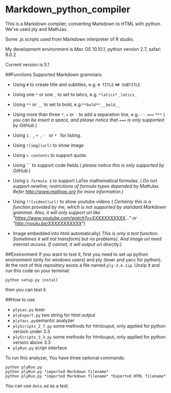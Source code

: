 Markdown_python_compiler
========================

This is a Markdown compiler, converting Markdown to HTML with python. We've used ply and MathJax.

Some .js scripts used from Markdown interpreter of R studio.

My development environment is Mac OS 10.10.1, python version 2.7, safari 8.0.2

Current version is 5.1

##Functions
Supported Markdown grammars:
+ Using `#` to create title and subtitles, e.g. `# TITLE` `## SUBTITLE`
+ Using one `*` or one `_` to set to latics, e.g. `*latics*` `_latics_`
+ Using `**` or `__` to set to bold, e.g.`**bold**` `__bold__`
+ Using more than three `*`, `=` or `-` to add a separation line, e.g.`---` `===` `***`
  ( *you can be insert a space, and please notice that `===` is only supported by GitHub.*)
+ Using `1. `, `+ `, `- ` or `* ` for listing.
+ Using `![img](url)` to show image
+ Using `> contents` to support quote.
+ Using ``` to support code fields.( *please notice this is only supported by GitHub.*)
+ Using `$ formula $` to support LaTex mathematical formulas. ( *Do not support newline; restrictions of formula types depended by MathJax. Refer http://www.mathjax.org for more information.*)
+ Using `!![video](url)` to show youtube videos ( *Certainly this is a function provided by me, which is not supported by standard Markdown grammar. Also, it will only support url like "https://www.youtube.com/watch?v=XXXXXXXXXXX..." or "http://youtu.be/XXXXXXXXXXX"*)

+ Image embedded into html automatically( *This is only a test function. Sometimes it will not transform( but no problems). And image url need internet access. If cannot, it will output url directly.*)


##Environment
If you want to test it, first you need to set up python environment (only for windows users) and ply (lexer and yacc for python).
At the root of this repository exists a file named `ply-3.4.zip`. Unzip it and run this code on your terminal:

```
python setup.py install
```
then you can test it.

##How to use

+ `plyLex.py` lexer
+ `plyExport.py` two string for html output
+ `plyYacc.py`semantic analyzer
+ `plyScripts_2_7.py` some methods for htmlouput, only applied for python version under 3.3
+ `plyScripts_3_3.py` some methods for htmlouput, only applied for python version above 3.3
+ `plyRun.py` script interface

To run this analyzer, You have three optional commands:
```
python plyRun.py
python plyRun.py *imported Markdown filename*
python plyRun.py *imported Markdown filename* *Exported HTML filename*
```

You can use `data.md` as a test.

